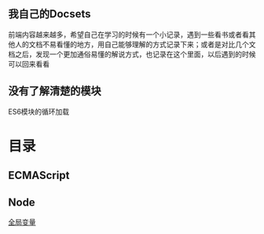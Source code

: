 我自己的Docsets
-
前端内容越来越多，希望自己在学习的时候有一个小记录，遇到一些看书或者看其他人的文档不易看懂的地方，用自己能够理解的方式记录下来；或者是对比几个文档之后，发现一个更加通俗易懂的解说方式，也记录在这个里面，以后遇到的时候可以回来看看

没有了解清楚的模块
-
ES6模块的循环加载

目录
=
ECMAScript
-

Node
-
[全局变量](./Web/Node/Node-全局变量)